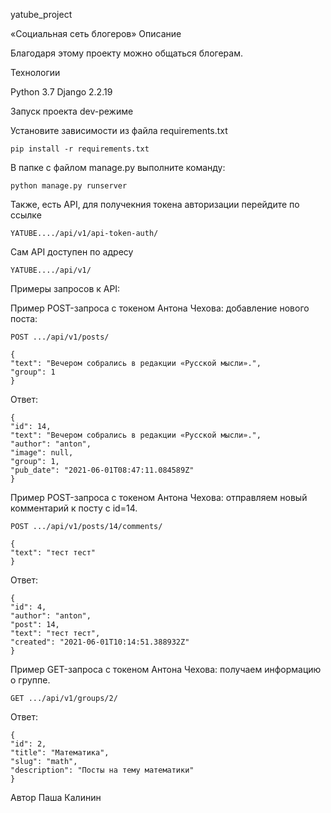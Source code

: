 yatube_project

«Социальная сеть блогеров»
Описание

Благодаря этому проекту можно общаться блогерам.

Технологии

Python 3.7 Django 2.2.19

Запуск проекта dev-режиме

Установите зависимости из файла requirements.txt

    pip install -r requirements.txt

В папке с файлом manage.py выполните команду:

    python manage.py runserver

Также, есть API, для получекния токена авторизации перейдите по ссылке 
    
    YATUBE..../api/v1/api-token-auth/

Сам API доступен по адресу

    YATUBE..../api/v1/

Примеры запросов к API:

Пример POST-запроса с токеном Антона Чехова: добавление нового поста:

    POST .../api/v1/posts/

    {
    "text": "Вечером собрались в редакции «Русской мысли».",
    "group": 1
    } 

Ответ:
    
    {
    "id": 14,
    "text": "Вечером собрались в редакции «Русской мысли».",
    "author": "anton",
    "image": null,
    "group": 1,
    "pub_date": "2021-06-01T08:47:11.084589Z"
    } 

Пример POST-запроса с токеном Антона Чехова: отправляем новый комментарий к посту с id=14.

    POST .../api/v1/posts/14/comments/

    {
    "text": "тест тест"
    }
Ответ:

    {
    "id": 4,
    "author": "anton",
    "post": 14,
    "text": "тест тест",
    "created": "2021-06-01T10:14:51.388932Z"
    }

Пример GET-запроса с токеном Антона Чехова: получаем информацию о группе.

    GET .../api/v1/groups/2/
Ответ:

    {
    "id": 2,
    "title": "Математика",
    "slug": "math",
    "description": "Посты на тему математики"
    } 
    


Автор Паша Калинин
